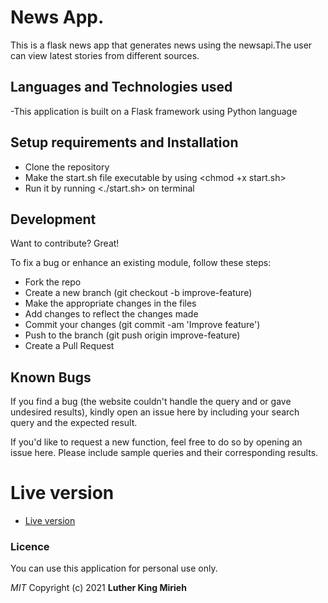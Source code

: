 # News App.
 This is a flask news app that generates news using the newsapi.The user can view latest stories from different sources.
## Languages and Technologies used
-This application is built on a Flask framework using Python language


## Setup requirements and Installation
- Clone the repository
- Make the start.sh file executable by using <chmod +x start.sh>
- Run it by running <./start.sh> on terminal
## Development

Want to contribute? Great!

To fix a bug or enhance an existing module, follow these steps:
- Fork the repo
- Create a new branch (git checkout -b improve-feature)
- Make the appropriate changes in the files
- Add changes to reflect the changes made
- Commit your changes (git commit -am 'Improve feature')
- Push to the branch (git push origin improve-feature)
- Create a Pull Request

## Known Bugs

If you find a bug (the website couldn't handle the query and or gave undesired results), kindly open an issue here by including your search query and the expected result.

If you'd like to request a new function, feel free to do so by opening an issue here. Please include sample queries and their corresponding results.
# Live version
- [Live version](https://flasknewsapp.herokuapp.com/)
### Licence
You can use this application for personal use only.

*MIT*
Copyright (c) 2021 **Luther King Mirieh**

